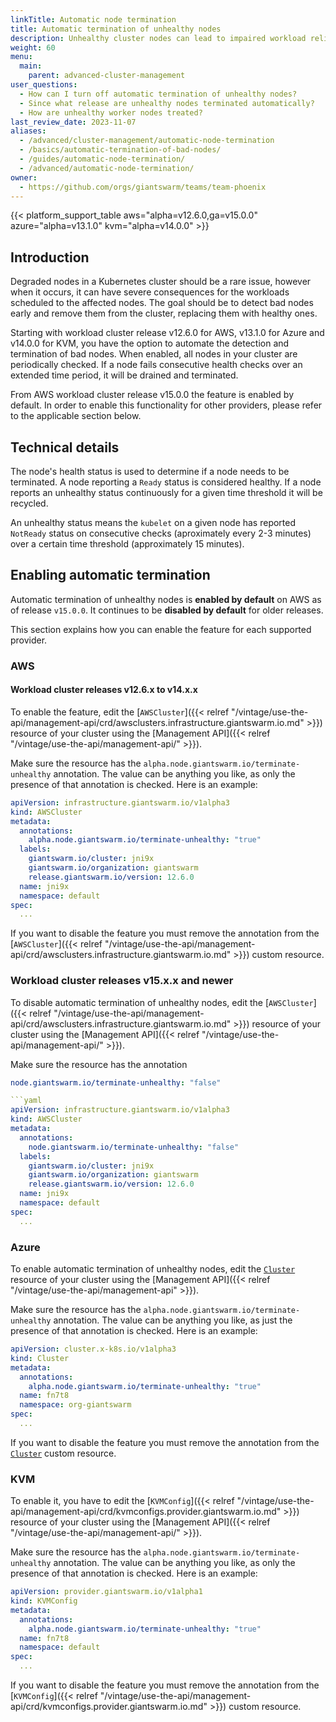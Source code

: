 ```yaml
---
linkTitle: Automatic node termination
title: Automatic termination of unhealthy nodes
description: Unhealthy cluster nodes can lead to impaired workload reliability and wasted cluster resources. Here we explain how you can activate automatic termination of such nodes.
weight: 60
menu:
  main:
    parent: advanced-cluster-management
user_questions:
  - How can I turn off automatic termination of unhealthy nodes?
  - Since what release are unhealthy nodes terminated automatically?
  - How are unhealthy worker nodes treated?
last_review_date: 2023-11-07
aliases:
  - /advanced/cluster-management/automatic-node-termination
  - /basics/automatic-termination-of-bad-nodes/
  - /guides/automatic-node-termination/
  - /advanced/automatic-node-termination/
owner:
  - https://github.com/orgs/giantswarm/teams/team-phoenix
---
```


{{< platform_support_table aws="alpha=v12.6.0,ga=v15.0.0" azure="alpha=v13.1.0" kvm="alpha=v14.0.0" >}}

## Introduction

Degraded nodes in a Kubernetes cluster should be a rare issue, however when it occurs, it can have severe consequences for the workloads scheduled to the affected nodes. The goal should be to detect bad nodes early and remove them from the cluster, replacing them with healthy ones.

Starting with workload cluster release v12.6.0 for AWS, v13.1.0 for Azure and v14.0.0 for KVM, you have the option to automate the detection and termination of bad nodes. When enabled, all nodes in your cluster are periodically checked. If a node fails consecutive health checks over an extended time period, it will be drained and terminated.

From AWS workload cluster release v15.0.0 the feature is enabled by default. In order to enable this functionality for other providers, please refer to the applicable section below.

## Technical details

The node's health status is used to determine if a node needs to be terminated. A node reporting a `Ready` status is considered healthy. If a node reports an unhealthy status continuously for a given time threshold it will be recycled.

An unhealthy status means the `kubelet` on a given node has reported `NotReady` status on consecutive checks (aproximately every 2-3 minutes)  over a certain time threshold (approximately 15 minutes).

## Enabling automatic termination

Automatic termination of unhealthy nodes is **enabled by default** on AWS as of release `v15.0.0`. It continues to be **disabled by default** for older releases.

This section explains how you can enable the feature for each supported provider.

### AWS

#### Workload cluster releases v12.6.x to v14.x.x

To enable the feature, edit the [`AWSCluster`]({{< relref "/vintage/use-the-api/management-api/crd/awsclusters.infrastructure.giantswarm.io.md" >}}) resource of your cluster using the [Management API]({{< relref "/vintage/use-the-api/management-api/" >}}).

Make sure the resource has the `alpha.node.giantswarm.io/terminate-unhealthy` annotation. The value can be anything you like, as only the presence of that annotation is checked. Here is an example:

```yaml
apiVersion: infrastructure.giantswarm.io/v1alpha3
kind: AWSCluster
metadata:
  annotations:
    alpha.node.giantswarm.io/terminate-unhealthy: "true"
  labels:
    giantswarm.io/cluster: jni9x
    giantswarm.io/organization: giantswarm
    release.giantswarm.io/version: 12.6.0
  name: jni9x
  namespace: default
spec:
  ...
```

If you want to disable the feature you must remove the annotation from the [`AWSCluster`]({{< relref "/vintage/use-the-api/management-api/crd/awsclusters.infrastructure.giantswarm.io.md" >}}) custom resource.

### Workload cluster releases v15.x.x and newer

To disable automatic termination of unhealthy nodes, edit the [`AWSCluster`]({{< relref "/vintage/use-the-api/management-api/crd/awsclusters.infrastructure.giantswarm.io.md" >}}) resource of your cluster using the [Management API]({{< relref "/vintage/use-the-api/management-api/" >}}).

Make sure the resource has the annotation

```yaml
node.giantswarm.io/terminate-unhealthy: "false"

```yaml
apiVersion: infrastructure.giantswarm.io/v1alpha3
kind: AWSCluster
metadata:
  annotations:
    node.giantswarm.io/terminate-unhealthy: "false"
  labels:
    giantswarm.io/cluster: jni9x
    giantswarm.io/organization: giantswarm
    release.giantswarm.io/version: 12.6.0
  name: jni9x
  namespace: default
spec:
  ...
```

### Azure

To enable automatic termination of unhealthy nodes, edit the [`Cluster`](https://doc.crds.dev/github.com/kubernetes-sigs/cluster-api/cluster.x-k8s.io/Cluster/v1beta1) resource of your cluster using the [Management API]({{< relref "/vintage/use-the-api/management-api" >}}).

Make sure the resource has the `alpha.node.giantswarm.io/terminate-unhealthy` annotation. The value can be anything you like, as just the presence of that annotation is checked. Here is an example:

```yaml
apiVersion: cluster.x-k8s.io/v1alpha3
kind: Cluster
metadata:
  annotations:
    alpha.node.giantswarm.io/terminate-unhealthy: "true"
  name: fn7t8
  namespace: org-giantswarm
spec:
  ...
```

If you want to disable the feature you must remove the annotation from the [`Cluster`](https://doc.crds.dev/github.com/kubernetes-sigs/cluster-api/cluster.x-k8s.io/Cluster/v1beta1) custom resource.

### KVM

To enable it, you have to edit the [`KVMConfig`]({{< relref "/vintage/use-the-api/management-api/crd/kvmconfigs.provider.giantswarm.io.md" >}}) resource of your cluster using the [Management API]({{< relref "/vintage/use-the-api/management-api/" >}}).

Make sure the resource has the `alpha.node.giantswarm.io/terminate-unhealthy` annotation. The value can be anything you like, as only the presence of that annotation is checked. Here is an example:

```yaml
apiVersion: provider.giantswarm.io/v1alpha1
kind: KVMConfig
metadata:
  annotations:
    alpha.node.giantswarm.io/terminate-unhealthy: "true"
  name: fn7t8
  namespace: default
spec:
  ...
```

If you want to disable the feature you must remove the annotation from the [`KVMConfig`]({{< relref "/vintage/use-the-api/management-api/crd/kvmconfigs.provider.giantswarm.io.md" >}}) custom resource.
